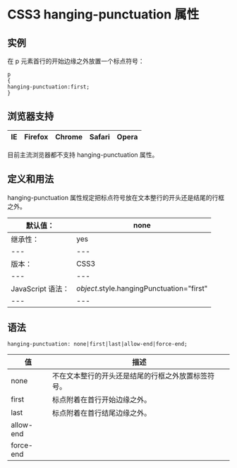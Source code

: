 # CSS3 hanging-punctuation 属性



## 实例

在 p 元素首行的开始边缘之外放置一个标点符号：

```
p
{
hanging-punctuation:first;
}

```

## 浏览器支持

| IE | Firefox | Chrome | Safari | Opera |
| --- | --- | --- | --- | --- |

目前主流浏览器都不支持 hanging-punctuation 属性。

## 定义和用法

hanging-punctuation 属性规定把标点符号放在文本整行的开头还是结尾的行框之外。

| 默认值： | none |
| --- | --- |
| 继承性： | yes |
| --- | --- |
| 版本： | CSS3 |
| --- | --- |
| JavaScript 语法： | _object_.style.hangingPunctuation="first" |
| --- | --- |

## 语法

```
hanging-punctuation: none|first|last|allow-end|force-end;
```

| 值 | 描述 |
| --- | --- |
| none | 不在文本整行的开头还是结尾的行框之外放置标签符号。 |
| first | 标点附着在首行开始边缘之外。 |
| last | 标点附着在首行结尾边缘之外。 |
| allow-end |
| force-end |



